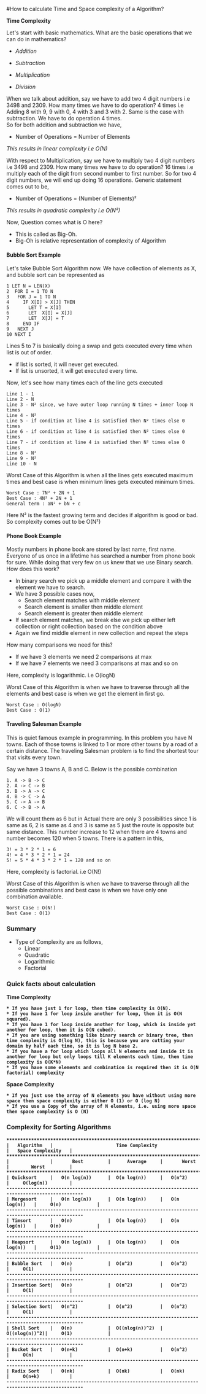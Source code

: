 #How to calculate Time and Space complexity of a Algorithm?

<b>Time Complexity</b>

Let's start with basic mathematics. What are the basic operations that we can do in mathematics?

- _Addition_

- _Subtraction_

- _Multiplication_

- _Division_   

When we talk about addition, say we have to add two 4 digit numbers i.e 3498 and 2309. How many times we have to do operation? 4 times i.e Adding 8 with 9, 9 with 0, 4 with 3 and 3 with 2. Same is the case with subtraction. We have to do operation 4 times.   
So for both addition and subtraction we have, 

- Number of Operations = Number of Elements 

_This results in linear complexity i.e O(N)_      

With respect to Multiplication, say we have to multiply two 4 digit numbers i.e 3498 and 2309. How many times we have to do operation? 16 times i.e multiply each of the digit from second number to first number. So for two 4 digit numbers, we will end up doing 16 operations. 
Generic statement comes out to be,

- Number of Operations = (Number of Elements)²

_This results in quadratic complexity i.e O(N²)_ 


Now, Question comes what is O here?

- This is called as Big-Oh.
- Big-Oh is relative representation of complexity of Algorithm

#### Bubble Sort Example 
	
Let's take Bubble Sort Algorithm now. We have collection of elements as X, and bubble sort can be represented as

```
1 LET N = LEN(X)
2  FOR I = 1 TO N
3   FOR J = 1 TO N
4     IF X[I] > X[J] THEN
5       LET T = X[I]
6       LET  X[I] = X[J]
7       LET  X[J] = T
8     END IF
9   NEXT J
10 NEXT I
```

Lines 5 to 7 is basically doing a swap and gets executed every time when list is out of order.

- if list is sorted, it will never get executed.
- If list is unsorted, it will get executed every time.

	 
Now, let's see how many times each of the line gets executed

```
Line 1 - 1
Line 2 - N
Line 3 - N² since, we have outer loop running N times + inner loop N times
Line 4 - N²
Line 5 - if condition at line 4 is satisfied then N² times else 0 times 
Line 6 - if condition at line 4 is satisfied then N² times else 0 times
Line 7 - if condition at line 4 is satisfied then N² times else 0 times
Line 8 - N²
Line 9 - N²
Line 10 - N
```

Worst Case of this Algorithm is when all the lines gets executed maximum times and best case is when minimum lines gets executed minimum times.

```
Worst Case : 7N² + 2N + 1
Best Case : 4N² + 2N + 1
General term : aN² + bN + c
```

Here N² is the fastest growing term and decides if algorithm is good or bad. So complexity comes out to be O(N²) 

#### Phone Book Example 

Mostly numbers in phone book are stored by last name, first name. Everyone of us once in a lifetime has searched a number from phone book for sure. While doing that very few on us knew that we use Binary search. How does this work?
* In binary search we pick up a middle element and compare it with the element we have to search.
* We have 3 possible cases now, 
   * Search element matches with middle element
   * Search element is smaller then middle element
   * Search element is greater then middle element
* If search element matches, we break else we pick up either left collection or right collection based on the condition above
* Again we find middle element in new collection and repeat the steps

How many comparisons we need for this?
* If we have 3 elements we need 2 comparisons at max
* If we have 7 elements we need 3 comparisons at max and so on
	
Here, complexity is logarithmic. i.e O(logN)

Worst Case of this Algorithm is when we have to traverse through all the elements and best case is when we get the element in first go.

```
Worst Case : O(logN)
Best Case : O(1)
```

#### Traveling Salesman Example 

This is quiet famous example in programming. In this problem you have N towns. 
Each of those towns is linked to 1 or more other towns by a road of a certain distance. 
The traveling Salesman problem is to find the shortest tour that visits every town. 

Say we have 3 towns A, B and C. Below is the possible combination

```
1. A -> B -> C
2. A -> C -> B
3. B -> A -> C
4. B -> C -> A
5. C -> A -> B
6. C -> B -> A
```

We will count them as 6 but in Actual there are only 3 possibilities since 1 is same as 6, 2 is same as 4 and 3 is same as 5 just the route is opposite but same distance.
This number increase to 12 when there are 4 towns and number becomes 120 when 5 towns.
There is a pattern in this, 

```
3! = 3 * 2 * 1 = 6
4! = 4 * 3 * 2 * 1 = 24
5! = 5 * 4 * 3 * 2 * 1 = 120 and so on
```  

Here, complexity is factorial. i.e O(N!)

Worst Case of this Algorithm is when we have to traverse through all the possible combinations and best case is when we have only one combination available.

```
Worst Case : O(N!)
Best Case : O(1)
``` 


### Summary

* Type of Complexity are as follows, 
	* Linear
	* Quadratic
	* Logarithmic
	* Factorial


### Quick facts about calculation

<b>Time Complexity<b>

	* If you have just 1 for loop, then time complexity is O(N).
	* If you have 1 for loop inside another for loop, then it is O(N squared).
	* If you have 1 for loop inside another for loop, which is inside yet another for loop, then it is O(N cubed).
	* If you are using something like binary search or binary tree, then time complexity is O(log N), this is because you are cutting your domain by half each time, so it is log N base 2.
	* If you have a for loop which loops all N elements and inside it is another for loop but only loops till K elements each time, then time complexity is O(K*N)
	* If you have some elements and combination is required then it is O(N factorial) complexity

<b>Space Complexity</b>

	* If you just use the array of N elements you have without using more space then space complexity is either O (1) or O (log N)
	* If you use a Copy of the array of N elements, i.e. using more space then space complexity is O (N)
	
### Complexity for Sorting Algorithms

```
**************************************************************************************************
| 	Algorithm 	|						Time Complexity 				  |   Space Complexity   |
**************************************************************************************************
|				|		Best		 |		Average		|		Worst	  |		   Worst		 |
**************************************************************************************************
| Quicksort		|	O(n log(n))		 |	O(n log(n))		|	O(n^2)	  	  |	    O(log(n))		 |
--------------------------------------------------------------------------------------------------
| Mergesort		|	O(n log(n))		 |	O(n log(n))		|	O(n log(n))	  |		O(n)		 	 |
--------------------------------------------------------------------------------------------------
| Timsort		|	O(n)		 	 |	O(n log(n))		|	O(n log(n))	  |		O(n)		 	 |
--------------------------------------------------------------------------------------------------
| Heapsort		|	O(n log(n))		 |	O(n log(n))		|	O(n log(n))	  |		O(1)		 	 |
--------------------------------------------------------------------------------------------------
| Bubble Sort	|	O(n)		     |	O(n^2)			|	O(n^2)	  	  |		O(1)		 	 |
--------------------------------------------------------------------------------------------------
| Insertion Sort|	O(n)		 	 |	O(n^2)			|	O(n^2)	      |		O(1)		 	 |
--------------------------------------------------------------------------------------------------
| Selection Sort|	O(n^2)		 	 |	O(n^2)			|	O(n^2)	      |		O(1)		 	 |
--------------------------------------------------------------------------------------------------
| Shell Sort	|	O(n)		 	 |	O((nlog(n))^2)	|	O((nlog(n))^2)|		O(1)		 	 |
--------------------------------------------------------------------------------------------------
| Bucket Sort	|	O(n+k)		 	 |	O(n+k)			|	O(n^2)	      |		O(n)		 	 |
--------------------------------------------------------------------------------------------------
| Radix Sort	|	O(nk)		 	 |	O(nk)			|	O(nk)	      |		O(n+k)		 	 |
--------------------------------------------------------------------------------------------------
```